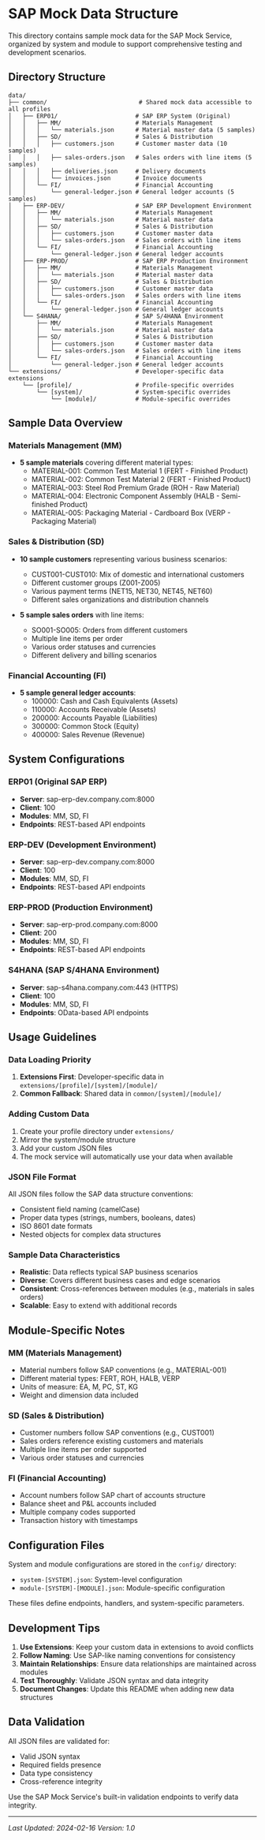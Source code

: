 # SAP Mock Data Structure

This directory contains sample mock data for the SAP Mock Service, organized by system and module to support comprehensive testing and development scenarios.

## Directory Structure

```
data/
├── common/                          # Shared mock data accessible to all profiles
│   ├── ERP01/                      # SAP ERP System (Original)
│   │   ├── MM/                     # Materials Management
│   │   │   └── materials.json      # Material master data (5 samples)
│   │   ├── SD/                     # Sales & Distribution
│   │   │   ├── customers.json      # Customer master data (10 samples)
│   │   │   ├── sales-orders.json   # Sales orders with line items (5 samples)
│   │   │   ├── deliveries.json     # Delivery documents
│   │   │   └── invoices.json       # Invoice documents
│   │   └── FI/                     # Financial Accounting
│   │       └── general-ledger.json # General ledger accounts (5 samples)
│   ├── ERP-DEV/                    # SAP ERP Development Environment
│   │   ├── MM/                     # Materials Management
│   │   │   └── materials.json      # Material master data
│   │   ├── SD/                     # Sales & Distribution
│   │   │   ├── customers.json      # Customer master data
│   │   │   └── sales-orders.json   # Sales orders with line items
│   │   └── FI/                     # Financial Accounting
│   │       └── general-ledger.json # General ledger accounts
│   ├── ERP-PROD/                   # SAP ERP Production Environment
│   │   ├── MM/                     # Materials Management
│   │   │   └── materials.json      # Material master data
│   │   ├── SD/                     # Sales & Distribution
│   │   │   ├── customers.json      # Customer master data
│   │   │   └── sales-orders.json   # Sales orders with line items
│   │   └── FI/                     # Financial Accounting
│   │       └── general-ledger.json # General ledger accounts
│   └── S4HANA/                     # SAP S/4HANA Environment
│       ├── MM/                     # Materials Management
│       │   └── materials.json      # Material master data
│       ├── SD/                     # Sales & Distribution
│       │   ├── customers.json      # Customer master data
│       │   └── sales-orders.json   # Sales orders with line items
│       └── FI/                     # Financial Accounting
│           └── general-ledger.json # General ledger accounts
└── extensions/                     # Developer-specific data extensions
    └── [profile]/                  # Profile-specific overrides
        └── [system]/               # System-specific overrides
            └── [module]/           # Module-specific overrides
```

## Sample Data Overview

### Materials Management (MM)
- **5 sample materials** covering different material types:
  - MATERIAL-001: Common Test Material 1 (FERT - Finished Product)
  - MATERIAL-002: Common Test Material 2 (FERT - Finished Product)
  - MATERIAL-003: Steel Rod Premium Grade (ROH - Raw Material)
  - MATERIAL-004: Electronic Component Assembly (HALB - Semi-finished Product)
  - MATERIAL-005: Packaging Material - Cardboard Box (VERP - Packaging Material)

### Sales & Distribution (SD)
- **10 sample customers** representing various business scenarios:
  - CUST001-CUST010: Mix of domestic and international customers
  - Different customer groups (Z001-Z005)
  - Various payment terms (NET15, NET30, NET45, NET60)
  - Different sales organizations and distribution channels

- **5 sample sales orders** with line items:
  - SO001-SO005: Orders from different customers
  - Multiple line items per order
  - Various order statuses and currencies
  - Different delivery and billing scenarios

### Financial Accounting (FI)
- **5 sample general ledger accounts**:
  - 100000: Cash and Cash Equivalents (Assets)
  - 110000: Accounts Receivable (Assets)
  - 200000: Accounts Payable (Liabilities)
  - 300000: Common Stock (Equity)
  - 400000: Sales Revenue (Revenue)

## System Configurations

### ERP01 (Original SAP ERP)
- **Server**: sap-erp-dev.company.com:8000
- **Client**: 100
- **Modules**: MM, SD, FI
- **Endpoints**: REST-based API endpoints

### ERP-DEV (Development Environment)
- **Server**: sap-erp-dev.company.com:8000
- **Client**: 100
- **Modules**: MM, SD, FI
- **Endpoints**: REST-based API endpoints

### ERP-PROD (Production Environment)
- **Server**: sap-erp-prod.company.com:8000
- **Client**: 200
- **Modules**: MM, SD, FI
- **Endpoints**: REST-based API endpoints

### S4HANA (SAP S/4HANA Environment)
- **Server**: sap-s4hana.company.com:443 (HTTPS)
- **Client**: 100
- **Modules**: MM, SD, FI
- **Endpoints**: OData-based API endpoints

## Usage Guidelines

### Data Loading Priority
1. **Extensions First**: Developer-specific data in `extensions/[profile]/[system]/[module]/`
2. **Common Fallback**: Shared data in `common/[system]/[module]/`

### Adding Custom Data
1. Create your profile directory under `extensions/`
2. Mirror the system/module structure
3. Add your custom JSON files
4. The mock service will automatically use your data when available

### JSON File Format
All JSON files follow the SAP data structure conventions:
- Consistent field naming (camelCase)
- Proper data types (strings, numbers, booleans, dates)
- ISO 8601 date formats
- Nested objects for complex data structures

### Sample Data Characteristics
- **Realistic**: Data reflects typical SAP business scenarios
- **Diverse**: Covers different business cases and edge scenarios
- **Consistent**: Cross-references between modules (e.g., materials in sales orders)
- **Scalable**: Easy to extend with additional records

## Module-Specific Notes

### MM (Materials Management)
- Material numbers follow SAP conventions (e.g., MATERIAL-001)
- Different material types: FERT, ROH, HALB, VERP
- Units of measure: EA, M, PC, ST, KG
- Weight and dimension data included

### SD (Sales & Distribution)
- Customer numbers follow SAP conventions (e.g., CUST001)
- Sales orders reference existing customers and materials
- Multiple line items per order supported
- Various order statuses and currencies

### FI (Financial Accounting)
- Account numbers follow SAP chart of accounts structure
- Balance sheet and P&L accounts included
- Multiple company codes supported
- Transaction history with timestamps

## Configuration Files

System and module configurations are stored in the `config/` directory:
- `system-[SYSTEM].json`: System-level configuration
- `module-[SYSTEM]-[MODULE].json`: Module-specific configuration

These files define endpoints, handlers, and system-specific parameters.

## Development Tips

1. **Use Extensions**: Keep your custom data in extensions to avoid conflicts
2. **Follow Naming**: Use SAP-like naming conventions for consistency
3. **Maintain Relationships**: Ensure data relationships are maintained across modules
4. **Test Thoroughly**: Validate JSON syntax and data integrity
5. **Document Changes**: Update this README when adding new data structures

## Data Validation

All JSON files are validated for:
- Valid JSON syntax
- Required fields presence
- Data type consistency
- Cross-reference integrity

Use the SAP Mock Service's built-in validation endpoints to verify data integrity.

---

*Last Updated: 2024-02-16*
*Version: 1.0*